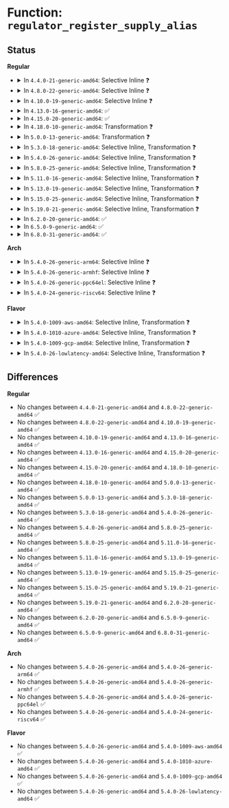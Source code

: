 # Function: <code>regulator_register_supply_alias</code>

## Status
<b>Regular</b>
<ul>
<li>
<details>
<summary>In <code>4.4.0-21-generic-amd64</code>: Selective Inline ❓</summary>

```c
int regulator_register_supply_alias(struct device * dev, const char * id, struct device * alias_dev, const char * alias_id)
```

```json
{
  "name": "regulator_register_supply_alias",
  "collision_type": "Unique Global",
  "inline_type": "Selective",
  "funcs": [
    {
      "addr": 18446744071583940448,
      "name": "regulator_register_supply_alias",
      "external": true,
      "loc": "drivers/regulator/core.c:1763",
      "file": "drivers/regulator/core.c",
      "inline": "not declared, inlined",
      "caller_inline": [],
      "caller_func": [
        "drivers/regulator/core.c:regulator_bulk_register_supply_alias",
        "drivers/regulator/devres.c:devm_regulator_register_supply_alias"
      ]
    }
  ],
  "symbols": [
    {
      "addr": 18446744071583940448,
      "name": "regulator_register_supply_alias",
      "section": ".text",
      "bind": "STB_GLOBAL",
      "size": 183
    }
  ]
}
```
</details>
</li>
<li>
<details>
<summary>In <code>4.8.0-22-generic-amd64</code>: Selective Inline ❓</summary>

```c
int regulator_register_supply_alias(struct device * dev, const char * id, struct device * alias_dev, const char * alias_id)
```

```json
{
  "name": "regulator_register_supply_alias",
  "collision_type": "Unique Global",
  "inline_type": "Selective",
  "funcs": [
    {
      "addr": 18446744071584275104,
      "name": "regulator_register_supply_alias",
      "external": true,
      "loc": "drivers/regulator/core.c:1815",
      "file": "drivers/regulator/core.c",
      "inline": "not declared, inlined",
      "caller_inline": [],
      "caller_func": [
        "drivers/regulator/core.c:regulator_bulk_register_supply_alias",
        "drivers/regulator/devres.c:devm_regulator_register_supply_alias"
      ]
    }
  ],
  "symbols": [
    {
      "addr": 18446744071584275104,
      "name": "regulator_register_supply_alias",
      "section": ".text",
      "bind": "STB_GLOBAL",
      "size": 183
    }
  ]
}
```
</details>
</li>
<li>
<details>
<summary>In <code>4.10.0-19-generic-amd64</code>: Selective Inline ❓</summary>

```c
int regulator_register_supply_alias(struct device * dev, const char * id, struct device * alias_dev, const char * alias_id)
```

```json
{
  "name": "regulator_register_supply_alias",
  "collision_type": "Unique Global",
  "inline_type": "Selective",
  "funcs": [
    {
      "addr": 18446744071584454240,
      "name": "regulator_register_supply_alias",
      "external": true,
      "loc": "drivers/regulator/core.c:1816",
      "file": "drivers/regulator/core.c",
      "inline": "not declared, inlined",
      "caller_inline": [],
      "caller_func": [
        "drivers/regulator/core.c:regulator_bulk_register_supply_alias",
        "drivers/regulator/devres.c:devm_regulator_register_supply_alias"
      ]
    }
  ],
  "symbols": [
    {
      "addr": 18446744071584454240,
      "name": "regulator_register_supply_alias",
      "section": ".text",
      "bind": "STB_GLOBAL",
      "size": 183
    }
  ]
}
```
</details>
</li>
<li>
<details>
<summary>In <code>4.13.0-16-generic-amd64</code>: ✅</summary>

```c
int regulator_register_supply_alias(struct device * dev, const char * id, struct device * alias_dev, const char * alias_id)
```

```json
{
  "name": "regulator_register_supply_alias",
  "collision_type": "Unique Global",
  "inline_type": "No",
  "funcs": [
    {
      "addr": 18446744071584537904,
      "name": "regulator_register_supply_alias",
      "external": true,
      "loc": "drivers/regulator/core.c:1826",
      "file": "drivers/regulator/core.c",
      "inline": "seen, unknown",
      "caller_inline": [],
      "caller_func": [
        "drivers/regulator/core.c:regulator_bulk_register_supply_alias",
        "drivers/regulator/devres.c:devm_regulator_register_supply_alias"
      ]
    }
  ],
  "symbols": [
    {
      "addr": 18446744071584537904,
      "name": "regulator_register_supply_alias",
      "section": ".text",
      "bind": "STB_GLOBAL",
      "size": 183
    }
  ]
}
```
</details>
</li>
<li>
<details>
<summary>In <code>4.15.0-20-generic-amd64</code>: ✅</summary>

```c
int regulator_register_supply_alias(struct device * dev, const char * id, struct device * alias_dev, const char * alias_id)
```

```json
{
  "name": "regulator_register_supply_alias",
  "collision_type": "Unique Global",
  "inline_type": "No",
  "funcs": [
    {
      "addr": 18446744071584948160,
      "name": "regulator_register_supply_alias",
      "external": true,
      "loc": "drivers/regulator/core.c:1826",
      "file": "drivers/regulator/core.c",
      "inline": "seen, unknown",
      "caller_inline": [],
      "caller_func": [
        "drivers/regulator/core.c:regulator_bulk_register_supply_alias",
        "drivers/regulator/devres.c:devm_regulator_register_supply_alias"
      ]
    }
  ],
  "symbols": [
    {
      "addr": 18446744071584948160,
      "name": "regulator_register_supply_alias",
      "section": ".text",
      "bind": "STB_GLOBAL",
      "size": 183
    }
  ]
}
```
</details>
</li>
<li>
<details>
<summary>In <code>4.18.0-10-generic-amd64</code>: Transformation ❓</summary>

```c
int regulator_register_supply_alias(struct device * dev, const char * id, struct device * alias_dev, const char * alias_id)
```

```json
{
  "name": "regulator_register_supply_alias",
  "collision_type": "Unique Global",
  "inline_type": "No",
  "funcs": [
    {
      "addr": 0,
      "name": "regulator_register_supply_alias",
      "external": true,
      "loc": "drivers/regulator/core.c:1877",
      "file": "drivers/regulator/core.c",
      "inline": "seen, unknown",
      "caller_inline": [],
      "caller_func": [
        "drivers/regulator/core.c:regulator_bulk_register_supply_alias",
        "drivers/regulator/devres.c:devm_regulator_register_supply_alias"
      ]
    }
  ],
  "symbols": [
    {
      "addr": 18446744071585188887,
      "name": "regulator_register_supply_alias.cold.63",
      "section": ".text",
      "bind": "STB_LOCAL",
      "size": 100
    },
    {
      "addr": 18446744071585178688,
      "name": "regulator_register_supply_alias",
      "section": ".text",
      "bind": "STB_GLOBAL",
      "size": 90
    }
  ]
}
```
</details>
</li>
<li>
<details>
<summary>In <code>5.0.0-13-generic-amd64</code>: Transformation ❓</summary>

```c
int regulator_register_supply_alias(struct device * dev, const char * id, struct device * alias_dev, const char * alias_id)
```

```json
{
  "name": "regulator_register_supply_alias",
  "collision_type": "Unique Global",
  "inline_type": "No",
  "funcs": [
    {
      "addr": 0,
      "name": "regulator_register_supply_alias",
      "external": true,
      "loc": "drivers/regulator/core.c:2117",
      "file": "drivers/regulator/core.c",
      "inline": "seen, unknown",
      "caller_inline": [],
      "caller_func": [
        "drivers/regulator/core.c:regulator_bulk_register_supply_alias",
        "drivers/regulator/devres.c:devm_regulator_register_supply_alias"
      ]
    }
  ],
  "symbols": [
    {
      "addr": 18446744071585303583,
      "name": "regulator_register_supply_alias.cold.51",
      "section": ".text",
      "bind": "STB_LOCAL",
      "size": 100
    },
    {
      "addr": 18446744071585274832,
      "name": "regulator_register_supply_alias",
      "section": ".text",
      "bind": "STB_GLOBAL",
      "size": 90
    }
  ]
}
```
</details>
</li>
<li>
<details>
<summary>In <code>5.3.0-18-generic-amd64</code>: Selective Inline, Transformation ❓</summary>

```c
int regulator_register_supply_alias(struct device * dev, const char * id, struct device * alias_dev, const char * alias_id)
```

```json
{
  "name": "regulator_register_supply_alias",
  "collision_type": "Unique Global",
  "inline_type": "Selective",
  "funcs": [
    {
      "addr": 18446744071585485927,
      "name": "regulator_register_supply_alias",
      "external": true,
      "loc": "drivers/regulator/core.c:2091",
      "file": "drivers/regulator/core.c",
      "inline": "not declared, inlined",
      "caller_inline": [],
      "caller_func": [
        "drivers/regulator/core.c:regulator_bulk_register_supply_alias",
        "drivers/regulator/devres.c:devm_regulator_register_supply_alias"
      ]
    }
  ],
  "symbols": [
    {
      "addr": 18446744071585516502,
      "name": "regulator_register_supply_alias.cold",
      "section": ".text",
      "bind": "STB_LOCAL",
      "size": 99
    },
    {
      "addr": 18446744071585485872,
      "name": "regulator_register_supply_alias",
      "section": ".text",
      "bind": "STB_GLOBAL",
      "size": 100
    }
  ]
}
```
</details>
</li>
<li>
<details>
<summary>In <code>5.4.0-26-generic-amd64</code>: Selective Inline, Transformation ❓</summary>

```c
int regulator_register_supply_alias(struct device * dev, const char * id, struct device * alias_dev, const char * alias_id)
```

```json
{
  "name": "regulator_register_supply_alias",
  "collision_type": "Unique Global",
  "inline_type": "Selective",
  "funcs": [
    {
      "addr": 18446744071585626519,
      "name": "regulator_register_supply_alias",
      "external": true,
      "loc": "drivers/regulator/core.c:2099",
      "file": "drivers/regulator/core.c",
      "inline": "not declared, inlined",
      "caller_inline": [],
      "caller_func": [
        "drivers/regulator/core.c:regulator_bulk_register_supply_alias",
        "drivers/regulator/devres.c:devm_regulator_register_supply_alias"
      ]
    }
  ],
  "symbols": [
    {
      "addr": 18446744071585657606,
      "name": "regulator_register_supply_alias.cold",
      "section": ".text",
      "bind": "STB_LOCAL",
      "size": 99
    },
    {
      "addr": 18446744071585626464,
      "name": "regulator_register_supply_alias",
      "section": ".text",
      "bind": "STB_GLOBAL",
      "size": 100
    }
  ]
}
```
</details>
</li>
<li>
<details>
<summary>In <code>5.8.0-25-generic-amd64</code>: Selective Inline, Transformation ❓</summary>

```c
int regulator_register_supply_alias(struct device * dev, const char * id, struct device * alias_dev, const char * alias_id)
```

```json
{
  "name": "regulator_register_supply_alias",
  "collision_type": "Unique Global",
  "inline_type": "Selective",
  "funcs": [
    {
      "addr": 18446744071586351575,
      "name": "regulator_register_supply_alias",
      "external": true,
      "loc": "drivers/regulator/core.c:2119",
      "file": "drivers/regulator/core.c",
      "inline": "not declared, inlined",
      "caller_inline": [],
      "caller_func": [
        "drivers/regulator/core.c:regulator_bulk_register_supply_alias",
        "drivers/regulator/devres.c:devm_regulator_register_supply_alias"
      ]
    }
  ],
  "symbols": [
    {
      "addr": 18446744071586381977,
      "name": "regulator_register_supply_alias.cold",
      "section": ".text",
      "bind": "STB_LOCAL",
      "size": 101
    },
    {
      "addr": 18446744071586351472,
      "name": "regulator_register_supply_alias",
      "section": ".text",
      "bind": "STB_GLOBAL",
      "size": 150
    }
  ]
}
```
</details>
</li>
<li>
<details>
<summary>In <code>5.11.0-16-generic-amd64</code>: Selective Inline, Transformation ❓</summary>

```c
int regulator_register_supply_alias(struct device * dev, const char * id, struct device * alias_dev, const char * alias_id)
```

```json
{
  "name": "regulator_register_supply_alias",
  "collision_type": "Unique Global",
  "inline_type": "Selective",
  "funcs": [
    {
      "addr": 18446744071586469255,
      "name": "regulator_register_supply_alias",
      "external": true,
      "loc": "drivers/regulator/core.c:2183",
      "file": "drivers/regulator/core.c",
      "inline": "not declared, inlined",
      "caller_inline": [],
      "caller_func": [
        "drivers/regulator/core.c:regulator_bulk_register_supply_alias",
        "drivers/regulator/devres.c:devm_regulator_register_supply_alias"
      ]
    }
  ],
  "symbols": [
    {
      "addr": 18446744071591454134,
      "name": "regulator_register_supply_alias.cold",
      "section": ".text",
      "bind": "STB_LOCAL",
      "size": 101
    },
    {
      "addr": 18446744071586469152,
      "name": "regulator_register_supply_alias",
      "section": ".text",
      "bind": "STB_GLOBAL",
      "size": 150
    }
  ]
}
```
</details>
</li>
<li>
<details>
<summary>In <code>5.13.0-19-generic-amd64</code>: Selective Inline, Transformation ❓</summary>

```c
int regulator_register_supply_alias(struct device * dev, const char * id, struct device * alias_dev, const char * alias_id)
```

```json
{
  "name": "regulator_register_supply_alias",
  "collision_type": "Unique Global",
  "inline_type": "Selective",
  "funcs": [
    {
      "addr": 18446744071586353049,
      "name": "regulator_register_supply_alias",
      "external": true,
      "loc": "drivers/regulator/core.c:2194",
      "file": "drivers/regulator/core.c",
      "inline": "not declared, inlined",
      "caller_inline": [
        "drivers/regulator/core.c:regulator_bulk_register_supply_alias"
      ],
      "caller_func": [
        "drivers/regulator/core.c:regulator_bulk_register_supply_alias",
        "drivers/regulator/devres.c:devm_regulator_register_supply_alias"
      ]
    }
  ],
  "symbols": [
    {
      "addr": 18446744071586351568,
      "name": "regulator_register_supply_alias.part.0",
      "section": ".text",
      "bind": "STB_LOCAL",
      "size": 73
    },
    {
      "addr": 18446744071591395916,
      "name": "regulator_register_supply_alias.part.0.cold",
      "section": ".text",
      "bind": "STB_LOCAL",
      "size": 100
    },
    {
      "addr": 18446744071586352688,
      "name": "regulator_register_supply_alias",
      "section": ".text",
      "bind": "STB_GLOBAL",
      "size": 131
    }
  ]
}
```
</details>
</li>
<li>
<details>
<summary>In <code>5.15.0-25-generic-amd64</code>: Selective Inline, Transformation ❓</summary>

```c
int regulator_register_supply_alias(struct device * dev, const char * id, struct device * alias_dev, const char * alias_id)
```

```json
{
  "name": "regulator_register_supply_alias",
  "collision_type": "Unique Global",
  "inline_type": "Selective",
  "funcs": [
    {
      "addr": 18446744071586874041,
      "name": "regulator_register_supply_alias",
      "external": true,
      "loc": "drivers/regulator/core.c:2294",
      "file": "drivers/regulator/core.c",
      "inline": "not declared, inlined",
      "caller_inline": [
        "drivers/regulator/core.c:regulator_bulk_register_supply_alias"
      ],
      "caller_func": [
        "drivers/regulator/core.c:regulator_bulk_register_supply_alias",
        "drivers/regulator/devres.c:devm_regulator_register_supply_alias"
      ]
    }
  ],
  "symbols": [
    {
      "addr": 18446744071586872352,
      "name": "regulator_register_supply_alias.part.0",
      "section": ".text",
      "bind": "STB_LOCAL",
      "size": 73
    },
    {
      "addr": 18446744071592440994,
      "name": "regulator_register_supply_alias.part.0.cold",
      "section": ".text",
      "bind": "STB_LOCAL",
      "size": 100
    },
    {
      "addr": 18446744071586873680,
      "name": "regulator_register_supply_alias",
      "section": ".text",
      "bind": "STB_GLOBAL",
      "size": 131
    }
  ]
}
```
</details>
</li>
<li>
<details>
<summary>In <code>5.19.0-21-generic-amd64</code>: Selective Inline, Transformation ❓</summary>

```c
int regulator_register_supply_alias(struct device * dev, const char * id, struct device * alias_dev, const char * alias_id)
```

```json
{
  "name": "regulator_register_supply_alias",
  "collision_type": "Unique Global",
  "inline_type": "Selective",
  "funcs": [
    {
      "addr": 18446744071588162489,
      "name": "regulator_register_supply_alias",
      "external": true,
      "loc": "drivers/regulator/core.c:2341",
      "file": "drivers/regulator/core.c",
      "inline": "not declared, inlined",
      "caller_inline": [
        "drivers/regulator/core.c:regulator_bulk_register_supply_alias"
      ],
      "caller_func": [
        "drivers/regulator/core.c:regulator_bulk_register_supply_alias",
        "drivers/regulator/devres.c:devm_regulator_register_supply_alias"
      ]
    }
  ],
  "symbols": [
    {
      "addr": 18446744071588160672,
      "name": "regulator_register_supply_alias.part.0",
      "section": ".text",
      "bind": "STB_LOCAL",
      "size": 88
    },
    {
      "addr": 18446744071594309234,
      "name": "regulator_register_supply_alias.part.0.cold",
      "section": ".text",
      "bind": "STB_LOCAL",
      "size": 100
    },
    {
      "addr": 18446744071588162112,
      "name": "regulator_register_supply_alias",
      "section": ".text",
      "bind": "STB_GLOBAL",
      "size": 155
    }
  ]
}
```
</details>
</li>
<li>
<details>
<summary>In <code>6.2.0-20-generic-amd64</code>: ✅</summary>

```c
int regulator_register_supply_alias(struct device * dev, const char * id, struct device * alias_dev, const char * alias_id)
```

```json
{
  "name": "regulator_register_supply_alias",
  "collision_type": "Unique Global",
  "inline_type": "No",
  "funcs": [
    {
      "addr": 18446744071589559168,
      "name": "regulator_register_supply_alias",
      "external": true,
      "loc": "drivers/regulator/core.c:2368",
      "file": "drivers/regulator/core.c",
      "inline": "seen, unknown",
      "caller_inline": [],
      "caller_func": [
        "drivers/regulator/core.c:regulator_bulk_register_supply_alias",
        "drivers/regulator/devres.c:devm_regulator_register_supply_alias"
      ]
    }
  ],
  "symbols": [
    {
      "addr": 18446744071589559168,
      "name": "regulator_register_supply_alias",
      "section": ".text",
      "bind": "STB_GLOBAL",
      "size": 243
    }
  ]
}
```
</details>
</li>
<li>
<details>
<summary>In <code>6.5.0-9-generic-amd64</code>: ✅</summary>

```c
int regulator_register_supply_alias(struct device * dev, const char * id, struct device * alias_dev, const char * alias_id)
```

```json
{
  "name": "regulator_register_supply_alias",
  "collision_type": "Unique Global",
  "inline_type": "No",
  "funcs": [
    {
      "addr": 18446744071589861200,
      "name": "regulator_register_supply_alias",
      "external": true,
      "loc": "drivers/regulator/core.c:2434",
      "file": "drivers/regulator/core.c",
      "inline": "seen, unknown",
      "caller_inline": [],
      "caller_func": [
        "drivers/regulator/core.c:regulator_bulk_register_supply_alias",
        "drivers/regulator/devres.c:devm_regulator_register_supply_alias"
      ]
    }
  ],
  "symbols": [
    {
      "addr": 18446744071589861200,
      "name": "regulator_register_supply_alias",
      "section": ".text",
      "bind": "STB_GLOBAL",
      "size": 243
    }
  ]
}
```
</details>
</li>
<li>
<details>
<summary>In <code>6.8.0-31-generic-amd64</code>: ✅</summary>

```c
int regulator_register_supply_alias(struct device * dev, const char * id, struct device * alias_dev, const char * alias_id)
```

```json
{
  "name": "regulator_register_supply_alias",
  "collision_type": "Unique Global",
  "inline_type": "No",
  "funcs": [
    {
      "addr": 18446744071590198528,
      "name": "regulator_register_supply_alias",
      "external": true,
      "loc": "drivers/regulator/core.c:2436",
      "file": "drivers/regulator/core.c",
      "inline": "seen, unknown",
      "caller_inline": [],
      "caller_func": [
        "drivers/regulator/core.c:regulator_bulk_register_supply_alias",
        "drivers/regulator/devres.c:devm_regulator_register_supply_alias"
      ]
    }
  ],
  "symbols": [
    {
      "addr": 18446744071590198528,
      "name": "regulator_register_supply_alias",
      "section": ".text",
      "bind": "STB_GLOBAL",
      "size": 294
    }
  ]
}
```
</details>
</li>
</ul>
<b>Arch</b>
<ul>
<li>
<details>
<summary>In <code>5.4.0-26-generic-arm64</code>: Selective Inline ❓</summary>

```c
int regulator_register_supply_alias(struct device * dev, const char * id, struct device * alias_dev, const char * alias_id)
```

```json
{
  "name": "regulator_register_supply_alias",
  "collision_type": "Unique Global",
  "inline_type": "Selective",
  "funcs": [
    {
      "addr": 18446603336498285368,
      "name": "regulator_register_supply_alias",
      "external": true,
      "loc": "drivers/regulator/core.c:2099",
      "file": "drivers/regulator/core.c",
      "inline": "not declared, inlined",
      "caller_inline": [],
      "caller_func": [
        "drivers/regulator/core.c:regulator_bulk_register_supply_alias",
        "drivers/regulator/devres.c:devm_regulator_register_supply_alias"
      ]
    }
  ],
  "symbols": [
    {
      "addr": 18446603336498285368,
      "name": "regulator_register_supply_alias",
      "section": ".text",
      "bind": "STB_GLOBAL",
      "size": 208
    }
  ]
}
```
</details>
</li>
<li>
<details>
<summary>In <code>5.4.0-26-generic-armhf</code>: Selective Inline ❓</summary>

```c
int regulator_register_supply_alias(struct device * dev, const char * id, struct device * alias_dev, const char * alias_id)
```

```json
{
  "name": "regulator_register_supply_alias",
  "collision_type": "Unique Global",
  "inline_type": "Selective",
  "funcs": [
    {
      "addr": 3230965748,
      "name": "regulator_register_supply_alias",
      "external": true,
      "loc": "drivers/regulator/core.c:2099",
      "file": "drivers/regulator/core.c",
      "inline": "not declared, inlined",
      "caller_inline": [],
      "caller_func": [
        "drivers/regulator/core.c:regulator_bulk_register_supply_alias",
        "drivers/regulator/devres.c:devm_regulator_register_supply_alias"
      ]
    }
  ],
  "symbols": [
    {
      "addr": 3230965748,
      "name": "regulator_register_supply_alias",
      "section": ".text",
      "bind": "STB_GLOBAL",
      "size": 204
    }
  ]
}
```
</details>
</li>
<li>
<details>
<summary>In <code>5.4.0-26-generic-ppc64el</code>: Selective Inline ❓</summary>

```c
int regulator_register_supply_alias(struct device * dev, const char * id, struct device * alias_dev, const char * alias_id)
```

```json
{
  "name": "regulator_register_supply_alias",
  "collision_type": "Unique Global",
  "inline_type": "Selective",
  "funcs": [
    {
      "addr": 13835058055291473168,
      "name": "regulator_register_supply_alias",
      "external": true,
      "loc": "drivers/regulator/core.c:2099",
      "file": "drivers/regulator/core.c",
      "inline": "not declared, inlined",
      "caller_inline": [],
      "caller_func": [
        "drivers/regulator/core.c:regulator_bulk_register_supply_alias",
        "drivers/regulator/devres.c:devm_regulator_register_supply_alias"
      ]
    }
  ],
  "symbols": [
    {
      "addr": 13835058055291473168,
      "name": "regulator_register_supply_alias",
      "section": ".text",
      "bind": "STB_GLOBAL",
      "size": 276
    }
  ]
}
```
</details>
</li>
<li>
<details>
<summary>In <code>5.4.0-24-generic-riscv64</code>: Selective Inline ❓</summary>

```c
int regulator_register_supply_alias(struct device * dev, const char * id, struct device * alias_dev, const char * alias_id)
```

```json
{
  "name": "regulator_register_supply_alias",
  "collision_type": "Unique Global",
  "inline_type": "Selective",
  "funcs": [
    {
      "addr": 18446743936275982350,
      "name": "regulator_register_supply_alias",
      "external": true,
      "loc": "drivers/regulator/core.c:2099",
      "file": "drivers/regulator/core.c",
      "inline": "not declared, inlined",
      "caller_inline": [],
      "caller_func": [
        "drivers/regulator/core.c:regulator_bulk_register_supply_alias",
        "drivers/regulator/devres.c:devm_regulator_register_supply_alias"
      ]
    }
  ],
  "symbols": [
    {
      "addr": 18446743936275982350,
      "name": "regulator_register_supply_alias",
      "section": ".text",
      "bind": "STB_GLOBAL",
      "size": 186
    }
  ]
}
```
</details>
</li>
</ul>
<b>Flavor</b>
<ul>
<li>
<details>
<summary>In <code>5.4.0-1009-aws-amd64</code>: Selective Inline, Transformation ❓</summary>

```c
int regulator_register_supply_alias(struct device * dev, const char * id, struct device * alias_dev, const char * alias_id)
```

```json
{
  "name": "regulator_register_supply_alias",
  "collision_type": "Unique Global",
  "inline_type": "Selective",
  "funcs": [
    {
      "addr": 18446744071585388167,
      "name": "regulator_register_supply_alias",
      "external": true,
      "loc": "drivers/regulator/core.c:2099",
      "file": "drivers/regulator/core.c",
      "inline": "not declared, inlined",
      "caller_inline": [],
      "caller_func": [
        "drivers/regulator/core.c:regulator_bulk_register_supply_alias",
        "drivers/regulator/devres.c:devm_regulator_register_supply_alias"
      ]
    }
  ],
  "symbols": [
    {
      "addr": 18446744071585418598,
      "name": "regulator_register_supply_alias.cold",
      "section": ".text",
      "bind": "STB_LOCAL",
      "size": 99
    },
    {
      "addr": 18446744071585388112,
      "name": "regulator_register_supply_alias",
      "section": ".text",
      "bind": "STB_GLOBAL",
      "size": 100
    }
  ]
}
```
</details>
</li>
<li>
<details>
<summary>In <code>5.4.0-1010-azure-amd64</code>: Selective Inline, Transformation ❓</summary>

```c
int regulator_register_supply_alias(struct device * dev, const char * id, struct device * alias_dev, const char * alias_id)
```

```json
{
  "name": "regulator_register_supply_alias",
  "collision_type": "Unique Global",
  "inline_type": "Selective",
  "funcs": [
    {
      "addr": 18446744071585257591,
      "name": "regulator_register_supply_alias",
      "external": true,
      "loc": "drivers/regulator/core.c:2099",
      "file": "drivers/regulator/core.c",
      "inline": "not declared, inlined",
      "caller_inline": [],
      "caller_func": [
        "drivers/regulator/core.c:regulator_bulk_register_supply_alias",
        "drivers/regulator/devres.c:devm_regulator_register_supply_alias"
      ]
    }
  ],
  "symbols": [
    {
      "addr": 18446744071585288678,
      "name": "regulator_register_supply_alias.cold",
      "section": ".text",
      "bind": "STB_LOCAL",
      "size": 99
    },
    {
      "addr": 18446744071585257536,
      "name": "regulator_register_supply_alias",
      "section": ".text",
      "bind": "STB_GLOBAL",
      "size": 100
    }
  ]
}
```
</details>
</li>
<li>
<details>
<summary>In <code>5.4.0-1009-gcp-amd64</code>: Selective Inline, Transformation ❓</summary>

```c
int regulator_register_supply_alias(struct device * dev, const char * id, struct device * alias_dev, const char * alias_id)
```

```json
{
  "name": "regulator_register_supply_alias",
  "collision_type": "Unique Global",
  "inline_type": "Selective",
  "funcs": [
    {
      "addr": 18446744071585576919,
      "name": "regulator_register_supply_alias",
      "external": true,
      "loc": "drivers/regulator/core.c:2099",
      "file": "drivers/regulator/core.c",
      "inline": "not declared, inlined",
      "caller_inline": [],
      "caller_func": [
        "drivers/regulator/core.c:regulator_bulk_register_supply_alias",
        "drivers/regulator/devres.c:devm_regulator_register_supply_alias"
      ]
    }
  ],
  "symbols": [
    {
      "addr": 18446744071585608006,
      "name": "regulator_register_supply_alias.cold",
      "section": ".text",
      "bind": "STB_LOCAL",
      "size": 99
    },
    {
      "addr": 18446744071585576864,
      "name": "regulator_register_supply_alias",
      "section": ".text",
      "bind": "STB_GLOBAL",
      "size": 100
    }
  ]
}
```
</details>
</li>
<li>
<details>
<summary>In <code>5.4.0-26-lowlatency-amd64</code>: Selective Inline, Transformation ❓</summary>

```c
int regulator_register_supply_alias(struct device * dev, const char * id, struct device * alias_dev, const char * alias_id)
```

```json
{
  "name": "regulator_register_supply_alias",
  "collision_type": "Unique Global",
  "inline_type": "Selective",
  "funcs": [
    {
      "addr": 18446744071585684887,
      "name": "regulator_register_supply_alias",
      "external": true,
      "loc": "drivers/regulator/core.c:2099",
      "file": "drivers/regulator/core.c",
      "inline": "not declared, inlined",
      "caller_inline": [],
      "caller_func": [
        "drivers/regulator/core.c:regulator_bulk_register_supply_alias",
        "drivers/regulator/devres.c:devm_regulator_register_supply_alias"
      ]
    }
  ],
  "symbols": [
    {
      "addr": 18446744071585716134,
      "name": "regulator_register_supply_alias.cold",
      "section": ".text",
      "bind": "STB_LOCAL",
      "size": 99
    },
    {
      "addr": 18446744071585684832,
      "name": "regulator_register_supply_alias",
      "section": ".text",
      "bind": "STB_GLOBAL",
      "size": 100
    }
  ]
}
```
</details>
</li>
</ul>

## Differences
<b>Regular</b>
<ul>
<li>
No changes between <code>4.4.0-21-generic-amd64</code> and <code>4.8.0-22-generic-amd64</code> ✅
</li>
<li>
No changes between <code>4.8.0-22-generic-amd64</code> and <code>4.10.0-19-generic-amd64</code> ✅
</li>
<li>
No changes between <code>4.10.0-19-generic-amd64</code> and <code>4.13.0-16-generic-amd64</code> ✅
</li>
<li>
No changes between <code>4.13.0-16-generic-amd64</code> and <code>4.15.0-20-generic-amd64</code> ✅
</li>
<li>
No changes between <code>4.15.0-20-generic-amd64</code> and <code>4.18.0-10-generic-amd64</code> ✅
</li>
<li>
No changes between <code>4.18.0-10-generic-amd64</code> and <code>5.0.0-13-generic-amd64</code> ✅
</li>
<li>
No changes between <code>5.0.0-13-generic-amd64</code> and <code>5.3.0-18-generic-amd64</code> ✅
</li>
<li>
No changes between <code>5.3.0-18-generic-amd64</code> and <code>5.4.0-26-generic-amd64</code> ✅
</li>
<li>
No changes between <code>5.4.0-26-generic-amd64</code> and <code>5.8.0-25-generic-amd64</code> ✅
</li>
<li>
No changes between <code>5.8.0-25-generic-amd64</code> and <code>5.11.0-16-generic-amd64</code> ✅
</li>
<li>
No changes between <code>5.11.0-16-generic-amd64</code> and <code>5.13.0-19-generic-amd64</code> ✅
</li>
<li>
No changes between <code>5.13.0-19-generic-amd64</code> and <code>5.15.0-25-generic-amd64</code> ✅
</li>
<li>
No changes between <code>5.15.0-25-generic-amd64</code> and <code>5.19.0-21-generic-amd64</code> ✅
</li>
<li>
No changes between <code>5.19.0-21-generic-amd64</code> and <code>6.2.0-20-generic-amd64</code> ✅
</li>
<li>
No changes between <code>6.2.0-20-generic-amd64</code> and <code>6.5.0-9-generic-amd64</code> ✅
</li>
<li>
No changes between <code>6.5.0-9-generic-amd64</code> and <code>6.8.0-31-generic-amd64</code> ✅
</li>
</ul>
<b>Arch</b>
<ul>
<li>
No changes between <code>5.4.0-26-generic-amd64</code> and <code>5.4.0-26-generic-arm64</code> ✅
</li>
<li>
No changes between <code>5.4.0-26-generic-amd64</code> and <code>5.4.0-26-generic-armhf</code> ✅
</li>
<li>
No changes between <code>5.4.0-26-generic-amd64</code> and <code>5.4.0-26-generic-ppc64el</code> ✅
</li>
<li>
No changes between <code>5.4.0-26-generic-amd64</code> and <code>5.4.0-24-generic-riscv64</code> ✅
</li>
</ul>
<b>Flavor</b>
<ul>
<li>
No changes between <code>5.4.0-26-generic-amd64</code> and <code>5.4.0-1009-aws-amd64</code> ✅
</li>
<li>
No changes between <code>5.4.0-26-generic-amd64</code> and <code>5.4.0-1010-azure-amd64</code> ✅
</li>
<li>
No changes between <code>5.4.0-26-generic-amd64</code> and <code>5.4.0-1009-gcp-amd64</code> ✅
</li>
<li>
No changes between <code>5.4.0-26-generic-amd64</code> and <code>5.4.0-26-lowlatency-amd64</code> ✅
</li>
</ul>
